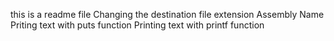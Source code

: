 this is a readme file
Changing the destination file extension
Assembly
Name
Priting text with puts function
Printing text with printf function

